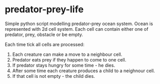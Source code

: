 predator-prey-life
==================

Simple python script modelling predator-prey ocean system. Ocean is represented with 2d cell system.
Each cell can contain either one of predator, prey, obstacle or be empty.

Each time tick all cells are processed:

1. Each creature can make a move to a neighbour cell.
2. Predator eats prey if they happen to come to one cell.
3. If predator stays hungry for some time - he dies.
4. After some time each creature produces a child to a neighnour cell.
5. If that cell is not empty - the child dies.